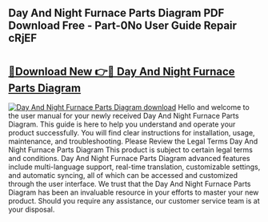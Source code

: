 ## Day And Night Furnace Parts Diagram PDF Download Free - Part-0No User Guide Repair cRjEF

# <h2><a href="http://dfmwht.blite.top/?on=Day+And+Night+Furnace+Parts+Diagram">🔗Download New 👉🔴 Day And Night Furnace Parts Diagram</a></h2>

[![Day And Night Furnace Parts Diagram download](https://i.imgur.com/lujVjoI.png)](http://dfmwht.blite.top/?on=Day+And+Night+Furnace+Parts+Diagram)
Hello and welcome to the user manual for your newly received Day And Night Furnace Parts Diagram. This guide is here to help you understand and operate your product successfully. You will find clear instructions for installation, usage, maintenance, and troubleshooting. Please Review the Legal Terms Day And Night Furnace Parts Diagram This product is subject to certain legal terms and conditions. Day And Night Furnace Parts Diagram advanced features include multi-language support, real-time translation, customizable settings, and automatic syncing, all of which can be accessed and customized through the user interface. We trust that the Day And Night Furnace Parts Diagram has been an invaluable resource in your efforts to master your new product. Should you require any assistance, our customer service team is at your disposal.
